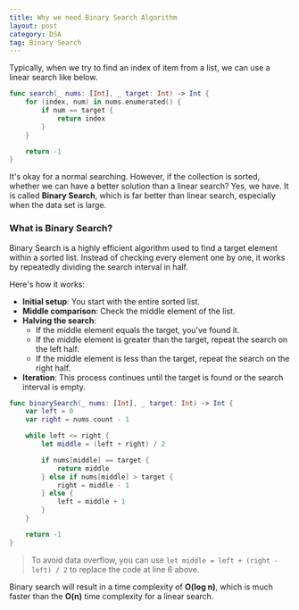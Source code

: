 ```yaml
---
title: Why we need Binary Search Algorithm
layout: post
category: DSA
tag: Binary Search
---
```


Typically, when we try to find an index of item from a list, we can use a linear search like below.

```swift
func search(_ nums: [Int], _ target: Int) -> Int {
    for (index, num) in nums.enumerated() {
        if num == target {
            return index
        }
    }

    return -1
}
```

It's okay for a normal searching. However, if the collection is sorted, whether we can have a better solution than a linear search? Yes, we have. It is called **Binary Search**, which is far better than linear search, especially when the data set is large.

### What is Binary Search?

Binary Search is a highly efficient algorithm used to find a target element within a sorted list. Instead of checking every element one by one, it works by repeatedly dividing the search interval in half. 

Here's how it works:
- **Initial setup**: You start with the entire sorted list.
- **Middle comparison**: Check the middle element of the list.
- **Halving the search**:
    - If the middle element equals the target, you've found it.
    - If the middle element is greater than the target, repeat the search on the left half.
    - If the middle element is less than the target, repeat the search on the right half.
- **Iteration**: This process continues until the target is found or the search interval is empty.

```swift
func binarySearch(_ nums: [Int], _ target: Int) -> Int {
    var left = 0
    var right = nums.count - 1

    while left <= right {
        let middle = (left + right) / 2

        if nums[middle] == target {
            return middle
        } else if nums[middle] > target {
            right = middle - 1
        } else {
            left = middle + 1
        }
    }

    return -1
}
```

> To avoid data overflow, you can use `let middle = left + (right - left) / 2` to replace the code at line 6 above.

Binary search will result in a time complexity of **O(log n)**, which is much faster than the **O(n)** time complexity for a linear search.
